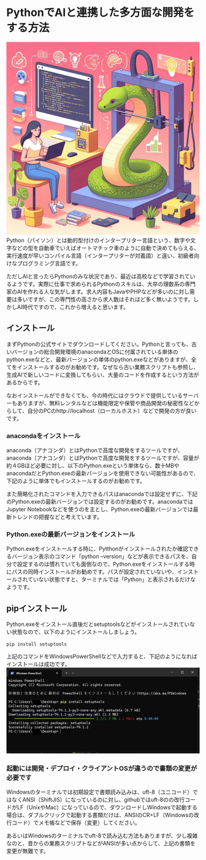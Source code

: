 # PythonでAIと連携した多方面な開発をする方法
![Pythonで多方面な開発をする方法](./image/python_1.jpg)  
Python（パイソン）とは動的型付けのインタープリター言語という、数字や文字などの型を自動車でいえばオートマチック車のように自動で決めてもらえる、実行速度が早いコンパイル言語（インタープリターが対義語）と違い、初級者向けなプログラミング言語です。  

ただしAIと言ったらPythonのみな状況であり、最近は高校などで学習されているようです。実際に仕事で求められるPythonのスキルは、大卒の理数系の専門家のAIを作れる人な気がします。求人内容もJavaやPHPなどが多いのに対し需要は多いですが、この専門性の高さから求人数はそれほど多く無いようです。しかしAI時代ですので、これから増えると思います。

## インストール
まずPythonの公式サイトでダウンロードしてください。Pythonと言っても、古いバージョンの総合開発環境のanacondaとOSに付属されている単体のpython.exeなどと、最新バージョンの単体のpython.exeなどがありますが、全てをインストールするのがお勧めです。なぜなら古い業務スクリプトも参照し、生成AIで新しいコードに変換してもらい、大量のコードを作成するという方法があるからです。  

なおインストールができなくても、今の時代にはクラウドで提供しているサーバーもありますが、無料レンタルなどは機能限定や保管や商品開発の秘密性などからして、自分のPCのhttp://localhost（ローカルホスト）などで開発の方が良いです。

### anacondaをインストール
anaconda（アナコンダ）とはPythonで高度な開発をするツールですが、anaconda（アナコンダ）とはPythonで高度な開発をするツールですが、容量が約４GBほど必要に対し、以下のPython.exeという単体なら、数十MBやanacondaだとPython.exeの最新バージョンを使用できない可能性があるので、下記のように単体でもインストールするのがお勧めです。  

また簡略化されたコマンドを入力できるパスはanacondaでは設定せずに、下記のPython.exeの最新バージョンでは設定するのがお勧めです。anacondaではJupyter Notebookなどを使うのを主とし、Python.exeの最新バージョンでは最新トレンドの把握などと考えています。

### Python.exeの最新バージョンをインストール
Python.exeをインストールする時に、Pytthonがインストールされたか確認できるバージョン表示のコマンド「python –version」などが表示できるパスを、自分で設定するのは慣れていても面倒なので、Python.exeをインストールする時にパスの同時インストールがお勧めです。パスが設定されていないや、インストールされていない状態ですと、ターミナルでは「Python」と表示されるだけなようです。

## pipインストール
Python.exeをインストール直後だとsetuptoolsなどがインストールされていない状態なので、以下のようにインストールしましょう。
```
pip install setuptools
```
上記のコマンドをWindowsPowerShellなどで入力すると、下記のようになればインストールは成功です。  
![PowerShallで実行する](./image/cmd_pip-install-setuptools.jpg)  

### 起動には開発・デプロイ・クライアントOSが違うので書類の変更が必要です
Windowsのターミナルでは初期設定で書類読み込みは、uft-8（ユニコード）ではなくANSI（ShiftJIS）になっているのに対し、githubではuft-8のの改行コードがLF（UnixやMac）になっているので、ダウンロードしWindowsで起動する場合は、ダブルクリックで起動する書類だけは、ANSIのCR+LF（Windowsの改行コード）でメモ帳などで保存（変更）してください。  

あるいはWindowsのターミナルでuft-8で読み込む方法もありますが、少し複雑なのと、昔からの業務スクリプトなどがANSIが多い点からして、上記の書類を変更が無難です。
